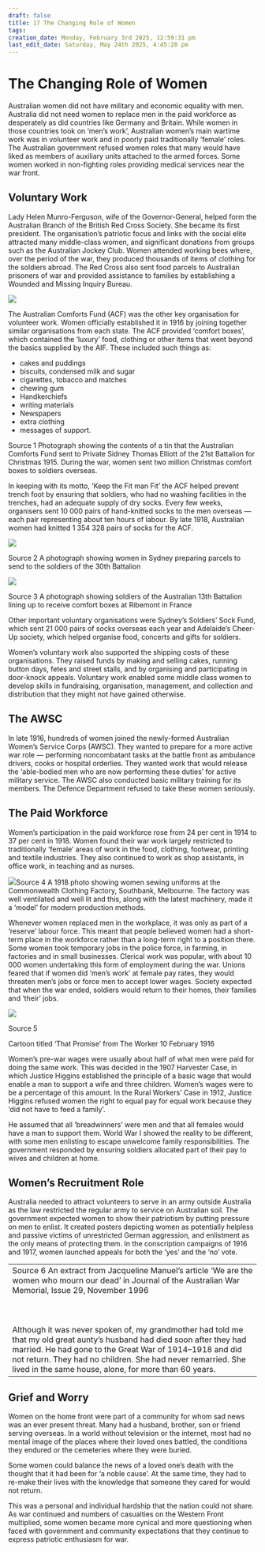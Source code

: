 ```yaml
---
draft: false
title: 17 The Changing Role of Women
tags:
creation_date: Monday, February 3rd 2025, 12:59:31 pm
last_edit_date: Saturday, May 24th 2025, 4:45:28 pm
---
```


# The Changing Role of Women

Australian women did not have military and economic equality with men. Australia did not need women to replace men in the paid workforce as desperately as did countries like Germany and Britain. While women in those countries took on ‘men’s work’, Australian women’s main wartime work was in volunteer work and in poorly paid traditionally ‘female’ roles. The Australian government refused women roles that many would have liked as members of auxiliary units attached to the armed forces. Some women worked in non-fighting roles providing medical services near the war front.

## Voluntary Work

Lady Helen Munro-Ferguson, wife of the Governor-General, helped form the Australian Branch of the British Red Cross Society. She became its first president. The organisation’s patriotic focus and links with the social elite attracted many middle-class women, and significant donations from groups such as the Australian Jockey Club. Women attended working bees where, over the period of the war, they produced thousands of items of clothing for the soldiers abroad. The Red Cross also sent food parcels to Australian prisoners of war and provided assistance to families by establishing a Wounded and Missing Inquiry Bureau.

![](https://lh7-rt.googleusercontent.com/docsz/AD_4nXe-dTjPdQbvUtoSLUWf0oX4qYVQQ1FfhpEJhTIyDqiyqkTALbSQx2Z0A0lCu5Ttj8Ye32Suoj9HoFE1lZ-ig0GvfatWbbZR45M8Iynyqv9ZA9dirdZpHa9p0kmVkZUXGjHoIwIsNg?key=rMjGfdhp7j4kwcMuEvSgvQ)

The Australian Comforts Fund (ACF) was the other key organisation for volunteer work. Women officially established it in 1916 by joining together similar organisations from each state. The ACF provided ‘comfort boxes’, which contained the ‘luxury’ food, clothing or other items that went beyond the basics supplied by the AIF. These included such things as:

- cakes and puddings
- biscuits, condensed milk and sugar
- cigarettes, tobacco and matches
- chewing gum
- Handkerchiefs
- writing materials
- Newspapers
- extra clothing
- messages of support.

Source 1 Photograph showing the contents of a tin that the Australian Comforts Fund sent to Private Sidney Thomas Elliott of the 21st Battalion for Christmas 1915. During the war, women sent two million Christmas comfort boxes to soldiers overseas.

In keeping with its motto, ‘Keep the Fit man Fit’ the ACF helped prevent trench foot by ensuring that soldiers, who had no washing facilities in the trenches, had an adequate supply of dry socks. Every few weeks, organisers sent 10 000 pairs of hand-knitted socks to the men overseas — each pair representing about ten hours of labour. By late 1918, Australian women had knitted 1 354 328 pairs of socks for the ACF.

![](https://lh7-rt.googleusercontent.com/docsz/AD_4nXfMCDxqfYBYpc93MFyX-Fh5txmvp9KNYcdl_bLBIJxGsBeWaBXcwCR64ZzpjNC4wNvAqdVTtzC7jrrzljOgQtchnmaMIXHbE1w4JeOcsPBsqHozTMlxi73EmwGC9jmP65ZEJ2z1uQ?key=rMjGfdhp7j4kwcMuEvSgvQ)

Source 2 A photograph showing women in Sydney preparing parcels to send to the soldiers of the 30th Battalion

![](https://lh7-rt.googleusercontent.com/docsz/AD_4nXeA7hcD2oSCvFcNVUBxUJbfjbZoYgFbS0j_Yp1GVT6t9-uG8YxdRmyMaezINQ6VhgAu9-VcVV4B_ydzcSHQI7rZ7MZmoS9KyNW87Kln8JwWDYXDJSrTGGUTHhxLZ-SMO3_nlxgqYQ?key=rMjGfdhp7j4kwcMuEvSgvQ)

Source 3 A photograph showing soldiers of the Australian 13th Battalion lining up to receive comfort boxes at Ribemont in France

Other important voluntary organisations were Sydney’s Soldiers’ Sock Fund, which sent 21 000 pairs of socks overseas each year and Adelaide’s Cheer-Up society, which helped organise food, concerts and gifts for soldiers.

Women’s voluntary work also supported the shipping costs of these organisations. They raised funds by making and selling cakes, running button days, fetes and street stalls, and by organising and participating in door-knock appeals. Voluntary work enabled some middle class women to develop skills in fundraising, organisation, management, and collection and distribution that they might not have gained otherwise.

## The AWSC

In late 1916, hundreds of women joined the newly-formed Australian Women’s Service Corps (AWSC). They wanted to prepare for a more active war role — performing noncombatant tasks at the battle front as ambulance drivers, cooks or hospital orderlies. They wanted work that would release the ‘able-bodied men who are now performing these duties’ for active military service. The AWSC also conducted basic military training for its members. The Defence Department refused to take these women seriously.

## The Paid Workforce

Women’s participation in the paid workforce rose from 24 per cent in 1914 to 37 per cent in 1918. Women found their war work largely restricted to traditionally ‘female’ areas of work in the food, clothing, footwear, printing and textile industries. They also continued to work as shop assistants, in office work, in teaching and as nurses.

![](https://lh7-rt.googleusercontent.com/docsz/AD_4nXfia6vWsBOvcaRFN-m3Wdaet7cDZPlKlrS9f2kfcrT37M9XPcFwpnN4QKjf-8Q2St2_yqi6FHKYQVmnqafnO7eL4P0vExIkdv7eJ3AGQ55xFLk9A23PWf9382jlj0OF-6EspG_U?key=rMjGfdhp7j4kwcMuEvSgvQ)Source 4 A 1918 photo showing women sewing uniforms at the Commonwealth Clothing Factory, Southbank, Melbourne. The factory was well ventilated and well lit and this, along with the latest machinery, made it a ‘model’ for modern production methods.

Whenever women replaced men in the workplace, it was only as part of a ‘reserve’ labour force. This meant that people believed women had a short-term place in the workforce rather than a long-term right to a position there. Some women took temporary jobs in the police force, in farming, in factories and in small businesses. Clerical work was popular, with about 10 000 women undertaking this form of employment during the war. Unions feared that if women did ‘men’s work’ at female pay rates, they would threaten men’s jobs or force men to accept lower wages. Society expected that when the war ended, soldiers would return to their homes, their families and ‘their’ jobs.

![](https://lh7-rt.googleusercontent.com/docsz/AD_4nXcTV9SmWW7l924DLTmAY5rTwwnirhliP344zBtfYtLh_QJSHE34UVYC_EYg3Az9ZMYuhnuKUftoeDSpMw0ix3HRGBDOWDdfUIfAUrtcFQ8e7-ucTLdB0gGw_rjZ39BNd9dhSbsELQ?key=rMjGfdhp7j4kwcMuEvSgvQ)

Source 5

Cartoon titled ‘That Promise’ from The Worker 10 February 1916

Women’s pre-war wages were usually about half of what men were paid for doing the same work. This was decided in the 1907 Harvester Case, in which Justice Higgins established the principle of a basic wage that would enable a man to support a wife and three children. Women’s wages were to be a percentage of this amount. In the Rural Workers’ Case in 1912, Justice Higgins refused women the right to equal pay for equal work because they ‘did not have to feed a family’.

He assumed that all ‘breadwinners’ were men and that all females would have a man to support them. World War I showed the reality to be different, with some men enlisting to escape unwelcome family responsibilities. The government responded by ensuring soldiers allocated part of their pay to wives and children at home.

## Women’s Recruitment Role

Australia needed to attract volunteers to serve in an army outside Australia as the law restricted the regular army to service on Australian soil. The government expected women to show their patriotism by putting pressure on men to enlist. It created posters depicting women as potentially helpless and passive victims of unrestricted German aggression, and enlistment as the only means of protecting them. In the conscription campaigns of 1916 and 1917, women launched appeals for both the ‘yes’ and the ‘no’ vote.

|   |
|---|
|Source 6 An extract from Jacqueline Manuel’s article ‘We are the women who mourn our dead’ in Journal of the Australian War Memorial, Issue 29, November 1996<br><br>  <br><br>Although it was never spoken of, my grandmother had told me that my old great aunty’s husband had died soon after they had married. He had gone to the Great War of 1914–1918 and did not return. They had no children. She had never remarried. She lived in the same house, alone, for more than 60 years.|

## Grief and Worry

Women on the home front were part of a community for whom sad news was an ever present threat. Many had a husband, brother, son or friend serving overseas. In a world without television or the internet, most had no mental image of the places where their loved ones battled, the conditions they endured or the cemeteries where they were buried.

Some women could balance the news of a loved one’s death with the thought that it had been for ‘a noble cause’. At the same time, they had to re-make their lives with the knowledge that someone they cared for would not return.

This was a personal and individual hardship that the nation could not share. As war continued and numbers of casualties on the Western Front multiplied, some women became more cynical and more questioning when faced with government and community expectations that they continue to express patriotic enthusiasm for war.
